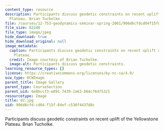 ```yaml
---
content_type: resource
description: Participants discuss geodetic constraints on recent uplift of the Yellowstone
  Plateau. Brian Tucholke.
file: /courses/12-753-geodynamics-seminar-spring-2001/906d6cfdcd04f15f84efc530f4437d8c_02.jpg
file_size: 82248
file_type: image/jpeg
hide_download: true
hide_download_original: null
image_metadata:
  caption: Participants discuss geodetic constraints on recent uplift of the Yellowstone
    Plateau.
  credit: Image courtesy of Brian Tucholke.
  image-alt: Participants discuss geodetic constraints.
learning_resource_types: []
license: https://creativecommons.org/licenses/by-nc-sa/4.0/
ocw_type: OCWImage
parent_title: Image Gallery
parent_type: CourseSection
parent_uid: 6e86ccf3-e891-7439-2a63-b64c76475321
resourcetype: Image
title: 02.jpg
uid: 906d6cfd-cd04-f15f-84ef-c530f4437d8c
---
```

Participants discuss geodetic constraints on recent uplift of the Yellowstone Plateau. Brian Tucholke.